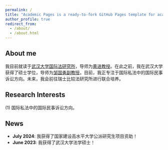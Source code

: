 ```yaml
---
permalink: /
title: "Academic Pages is a ready-to-fork GitHub Pages template for academic personal websites"
author_profile: true
redirect_from: 
  - /about/
  - /about.html
---
```


## About me
我目前就读于[武汉大学国际法研究所](https://translaw.whu.edu.cn/)，导师为[黄进教授](https://www.whu.edu.cn/info/4061/182764.htm)。在此之前，我在武汉大学获得了硕士学位，导师为[邹国勇副教授](https://law.whu.edu.cn/info/1233/5316.htm)。目前，我正专注于国际私法中的国际民事诉讼方向。未来，我会前往瑞士比较法研究所进行联合培养。

## Research Interests 
(1) 国际私法中的国际民事诉讼方向。<br> 

## News
- __July 2024__: 我获得了国家建设高水平大学公派研究生项目资助！<br>
- __June 2023__: 我获得了武汉大学法学硕士！<br>

